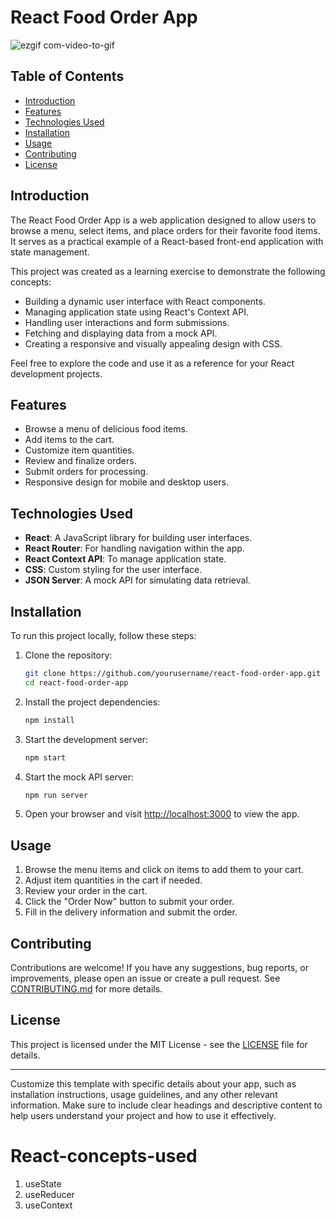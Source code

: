 
# React Food Order App

![ezgif com-video-to-gif](https://github.com/DevendraBoya/React-Food-Order-App/assets/16133919/44f23480-8d87-48e1-8a80-90ba718f8b3a)

## Table of Contents

- [Introduction](#introduction)
- [Features](#features)
- [Technologies Used](#technologies-used)
- [Installation](#installation)
- [Usage](#usage)
- [Contributing](#contributing)
- [License](#license)

## Introduction

The React Food Order App is a web application designed to allow users to browse a menu, select items, and place orders for their favorite food items. It serves as a practical example of a React-based front-end application with state management.

This project was created as a learning exercise to demonstrate the following concepts:

- Building a dynamic user interface with React components.
- Managing application state using React's Context API.
- Handling user interactions and form submissions.
- Fetching and displaying data from a mock API.
- Creating a responsive and visually appealing design with CSS.

Feel free to explore the code and use it as a reference for your React development projects.

## Features

- Browse a menu of delicious food items.
- Add items to the cart.
- Customize item quantities.
- Review and finalize orders.
- Submit orders for processing.
- Responsive design for mobile and desktop users.

## Technologies Used

- **React**: A JavaScript library for building user interfaces.
- **React Router**: For handling navigation within the app.
- **React Context API**: To manage application state.
- **CSS**: Custom styling for the user interface.
- **JSON Server**: A mock API for simulating data retrieval.

## Installation

To run this project locally, follow these steps:

1. Clone the repository:

   ```bash
   git clone https://github.com/yourusername/react-food-order-app.git
   cd react-food-order-app
   ```

2. Install the project dependencies:

   ```bash
   npm install
   ```

3. Start the development server:

   ```bash
   npm start
   ```

4. Start the mock API server:

   ```bash
   npm run server
   ```

5. Open your browser and visit [http://localhost:3000](http://localhost:3000) to view the app.

## Usage

1. Browse the menu items and click on items to add them to your cart.
2. Adjust item quantities in the cart if needed.
3. Review your order in the cart.
4. Click the "Order Now" button to submit your order.
5. Fill in the delivery information and submit the order.

## Contributing

Contributions are welcome! If you have any suggestions, bug reports, or improvements, please open an issue or create a pull request. See [CONTRIBUTING.md](CONTRIBUTING.md) for more details.

## License

This project is licensed under the MIT License - see the [LICENSE](LICENSE) file for details.

---

Customize this template with specific details about your app, such as installation instructions, usage guidelines, and any other relevant information. Make sure to include clear headings and descriptive content to help users understand your project and how to use it effectively.

# React-concepts-used

1. useState
2. useReducer
3. useContext
   
